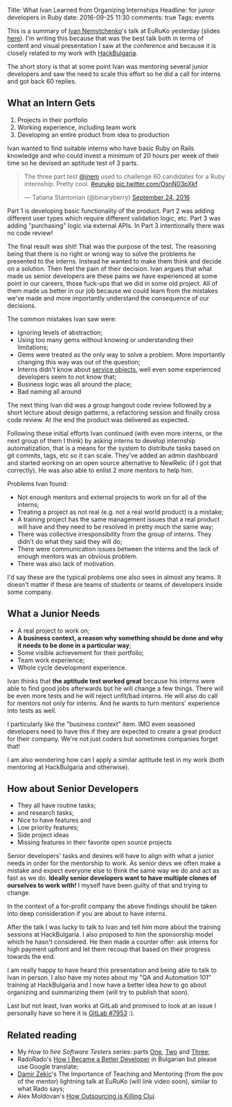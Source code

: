Title: What Ivan Learned from Organizing Internships
Headline: for junior developers in Ruby
date: 2016-09-25 11:30
comments: true
Tags: events

This is a summary of [Ivan Nemytchenko](http://inem.at/)'s talk at
EuRuKo yesterday
(slides [here](http://www.slideshare.net/creatop/my-experiense-of-remote-internship-for-junior-ruby-developers)).
I'm writing this because that was the best talk both
in terms of content and visual presentation I saw at the conference and because
it is closely related to my work with [HackBulgaria](http://hackbulgaria.com).


The short story is that at some point Ivan was mentoring several junior developers
and saw the need to scale this effort so he did a call for interns and got back 60 replies.

What an Intern Gets
-------------------

1. Projects in their portfolio
2. Working experience, including team work
3. Developing an entire product from idea to production

Ivan wanted to find suitable interns who have basic Ruby on Rails knowledge
and who could invest a minimum of 20 hours per week of their time so he devised
an aptitude test of 3 parts. 

<blockquote class="twitter-tweet" data-lang="en">
<p lang="en" dir="ltr">The three part test <a href="https://twitter.com/inem">@inem</a> used to challenge 60 candidates for a Ruby internship. Pretty cool. <a href="https://twitter.com/hashtag/euruko?src=hash">#euruko</a> <a href="https://t.co/OsnN03pXkf">pic.twitter.com/OsnN03pXkf</a></p>&mdash; Tatiana Stantonian (@binaryberry) <a href="https://twitter.com/binaryberry/status/779664766394564608">September 24, 2016</a></blockquote>
<script async src="//platform.twitter.com/widgets.js" charset="utf-8"></script>

Part 1 is developing basic functionality of the product.
Part 2 was adding different user types which require different validation logic, etc.
Part 3 was adding "purchasing" logic via external APIs. In Part 3 intentionally
there was no code review!

The final result was shit! That was the purpose of the test. The reasoning being that
there is no right or wrong way to solve the problems he presented to the interns. Instead
he wanted to make them think and decide on a solution. Then feel the pain of their decision.
Ivan argues that what made us senior developers are these pains we have experienced at some
point in our careers, those fuck-ups that we did in some old project. All of them made us
better in our job because we could learn from the mistakes we've made and more importantly
understand the consequence of our decisions.

The common mistakes Ivan saw were:

* Ignoring levels of abstraction;
* Using too many gems without knowing or understanding their limitations;
* Gems were treated as the only way to solve a problem. More importantly changing
this way was out of the question;
* Interns didn't know about [service objects](http://stevelorek.com/service-objects.html),
well even some experienced developers seem to not know that;
* Business logic was all around the place;
* Bad naming all around

The next thing Ivan did was a group hangout code review followed by a short lecture about
design patterns, a refactoring session and finally cross code review. At the end the
product was delivered as expected.

Following these initial efforts Ivan continued (with even more interns, or the next group of them I think)
by asking interns to develop internship automatization, that is a means for the system to
distribute tasks based on git commits, tags, etc so it can scale. They've added an admin
dashboard and started working on an open source alternative to NewRelic (if I got that correctly).
He was also able to enlist 2 more mentors to help him.

Problems Ivan found:

* Not enough mentors and external projects to work on for all of the interns;
* Treating a project as not real (e.g. not a real world product) is a mistake;
* A training project has the same management issues that a real product will have
and they need to be resolved in pretty much the same way;
* There was collective irresponsibility from the group of interns. They didn't do
what they said they will do;
* There were communication issues between the interns and the lack of enough mentors
was an obvious problem.
* There was also lack of motivation.

I'd say these are the typical problems one also sees in almost any teams. It doesn't
matter if these are teams of students or teams of developers inside some company.

What a Junior Needs
-------------------

* A real project to work on;
* **A business context, a reason why something should be done and why it needs to be
done in a particular way**;
* Some visible achievement for their portfolio;
* Team work experience;
* Whole cycle development experience.

Ivan thinks that **the aptitude test worked great** because his interns were able to find
good jobs afterwards but he will change a few things. There will be even more tests
and he will reject unfit/bad interns. He will also do call for mentors not only for interns.
And he wants to turn mentors' experience into tests as well.

I particularly like the "business context" item. IMO even seasoned developers need to have this
if they are expected to create a great product for their company. We're not just coders but
sometimes companies forget that!

I am also wondering how can I apply a similar aptitude test in my work (both mentoring at
HackBulgaria and otherwise).

How about Senior Developers
---------------------------

* They all have routine tasks;
* and research tasks;
* Nice to have features and
* Low priority features;
* Side project ideas
* Missing features in their favorite open source projects

Senior developers' tasks and desires will have to align with what a junior needs in order
for the mentorship to work. As senior devs we often make a mistake and expect everyone else
to think the same way we do and act as fast as we do. **Ideally senior developers want to have multiple clones
of ourselves to work with!** I myself have been guilty of that and trying to change.

In the context of a for-profit company the above findings should be taken into deep consideration
if you are about to have interns.


After the talk I was lucky to talk to Ivan and tell him more about the training sessions
at HackBulgaria. I also proposed to him the sponsorship model which he hasn't considered.
He then made a counter offer: ask interns for high payment upfront and let them recoup that
based on their progress towards the end.

I am really happy to have heard this presentation and being able to talk to Ivan in person. I also have
my notes about my "QA and Automation 101" training at HackBulgaria and I now
have a better idea how to go about organizing and summarizing them (will try to publish that soon).

Last but not least, Ivan works at GitLab and promised to look at an issue I personally have
so here it is [GitLab #7953](https://gitlab.com/gitlab-org/gitlab-ce/issues/7953) :).


Related reading
---------------

* My *How to hire Software Testers* series: parts
[One](http://atodorov.org/blog/2016/04/12/how-to-hire-software-testers-pt-1/),
[Two](http://atodorov.org/blog/2016/04/16/how-to-hire-software-testers-pt-2/) and
[Three](http://atodorov.org/blog/2016/06/03/how-to-hire-software-testers-pt-3/);
* RadoRado's [How I Became a Better Developer](http://radorado.me/kak_stanah_po_dobar_programist/)
in Bulgarian but please use Google translate;
* [Damir Zekic](https://twitter.com/sidonath)'s The Importance of Teaching and Mentoring (from the
pov of the mentor) lightning talk at EuRuKo (will link video soon), similar to what Rado says;
* Alex Moldovan's [How Outsourcing is Killing Cluj](https://medium.com/@alexnm/how-outsourcing-is-killing-cluj-345a4cbbcb6c#.nutpdfftu).
